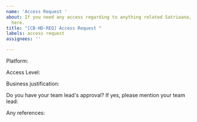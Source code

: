 ```yaml
---
name: 'Access Request '
about: If you need any access regarding to anything related Satriaana, contact from
  here.
title: "[CB-HD-REQ] Access Request "
labels: access request
assignees: ''

---
```


Platform:

Access Level<!-- leave this blank if you don't know the access level. We'll give you the best access level regarding the business justification -->:

Business justification: 

Do you have your team lead's approval? If yes, please mention your team lead:

Any references:
